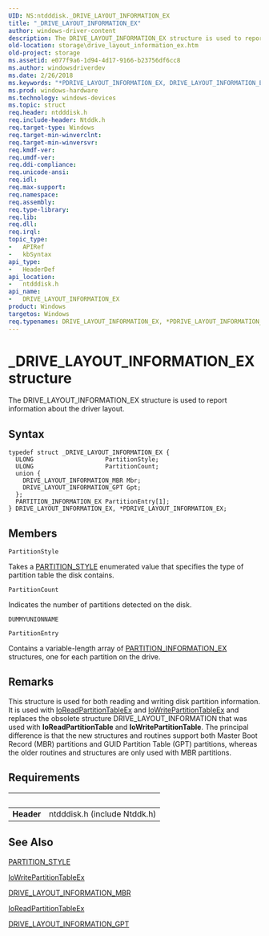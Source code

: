 ```yaml
---
UID: NS:ntdddisk._DRIVE_LAYOUT_INFORMATION_EX
title: "_DRIVE_LAYOUT_INFORMATION_EX"
author: windows-driver-content
description: The DRIVE_LAYOUT_INFORMATION_EX structure is used to report information about the driver layout.
old-location: storage\drive_layout_information_ex.htm
old-project: storage
ms.assetid: e077f9a6-1d94-4d17-9166-b23756df6cc8
ms.author: windowsdriverdev
ms.date: 2/26/2018
ms.keywords: "*PDRIVE_LAYOUT_INFORMATION_EX, DRIVE_LAYOUT_INFORMATION_EX, DRIVE_LAYOUT_INFORMATION_EX structure [Storage Devices], PDRIVE_LAYOUT_INFORMATION_EX, PDRIVE_LAYOUT_INFORMATION_EX structure pointer [Storage Devices], _DRIVE_LAYOUT_INFORMATION_EX, ntdddisk/DRIVE_LAYOUT_INFORMATION_EX, ntdddisk/PDRIVE_LAYOUT_INFORMATION_EX, storage.drive_layout_information_ex, structs-disk_e6755f07-50a7-48db-a39c-4485f3fb7b93.xml"
ms.prod: windows-hardware
ms.technology: windows-devices
ms.topic: struct
req.header: ntdddisk.h
req.include-header: Ntddk.h
req.target-type: Windows
req.target-min-winverclnt: 
req.target-min-winversvr: 
req.kmdf-ver: 
req.umdf-ver: 
req.ddi-compliance: 
req.unicode-ansi: 
req.idl: 
req.max-support: 
req.namespace: 
req.assembly: 
req.type-library: 
req.lib: 
req.dll: 
req.irql: 
topic_type:
-	APIRef
-	kbSyntax
api_type:
-	HeaderDef
api_location:
-	ntdddisk.h
api_name:
-	DRIVE_LAYOUT_INFORMATION_EX
product: Windows
targetos: Windows
req.typenames: DRIVE_LAYOUT_INFORMATION_EX, *PDRIVE_LAYOUT_INFORMATION_EX
---
```


# _DRIVE_LAYOUT_INFORMATION_EX structure
The DRIVE_LAYOUT_INFORMATION_EX structure is used to report information about the driver layout.

## Syntax
````
typedef struct _DRIVE_LAYOUT_INFORMATION_EX {
  ULONG                    PartitionStyle;
  ULONG                    PartitionCount;
  union {
    DRIVE_LAYOUT_INFORMATION_MBR Mbr;
    DRIVE_LAYOUT_INFORMATION_GPT Gpt;
  };
  PARTITION_INFORMATION_EX PartitionEntry[1];
} DRIVE_LAYOUT_INFORMATION_EX, *PDRIVE_LAYOUT_INFORMATION_EX;
````

## Members


`PartitionStyle`

Takes a <a href="https://msdn.microsoft.com/library/windows/hardware/ff563773">PARTITION_STYLE</a> enumerated value that specifies the type of partition table the disk contains.

`PartitionCount`

Indicates the number of partitions detected on the disk.

`DUMMYUNIONNAME`



`PartitionEntry`

Contains a variable-length array of <a href="..\ntdddisk\ns-ntdddisk-_partition_information_ex.md">PARTITION_INFORMATION_EX</a> structures, one for each partition on the drive.

## Remarks
This structure is used for both reading and writing disk partition information. It is used with <a href="..\ntddk\nf-ntddk-ioreadpartitiontableex.md">IoReadPartitionTableEx</a> and <a href="..\ntddk\nf-ntddk-iowritepartitiontableex.md">IoWritePartitionTableEx</a> and replaces the obsolete structure DRIVE_LAYOUT_INFORMATION that was used with <b>IoReadPartitionTable</b> and <b>IoWritePartitionTable</b>. The principal difference is that the new structures and routines support both Master Boot Record (MBR) partitions and GUID Partition Table (GPT) partitions, whereas the older routines and structures are only used with MBR partitions.

## Requirements
| &nbsp; | &nbsp; |
| ---- |:---- |
| **Header** | ntdddisk.h (include Ntddk.h) |

## See Also

<a href="https://msdn.microsoft.com/library/windows/hardware/ff563773">PARTITION_STYLE</a>



<a href="..\ntddk\nf-ntddk-iowritepartitiontableex.md">IoWritePartitionTableEx</a>



<a href="..\ntdddisk\ns-ntdddisk-_drive_layout_information_mbr.md">DRIVE_LAYOUT_INFORMATION_MBR</a>



<a href="..\ntddk\nf-ntddk-ioreadpartitiontableex.md">IoReadPartitionTableEx</a>



<a href="..\ntdddisk\ns-ntdddisk-_drive_layout_information_gpt.md">DRIVE_LAYOUT_INFORMATION_GPT</a>